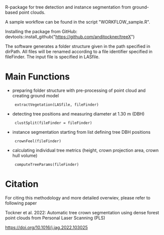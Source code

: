 R-package for tree detection and instance segmentation from ground-based point clouds. 

A sample workflow can be found in the script "WORKFLOW_sample.R". 

Installing the package from GitHub: 
devtools::install_github("https://github.com/anditockner/treeX")

The software generates a folder structure given in the path specified in dirPath. 
All files will be renamed according to a file identifier specified in fileFinder. 
The input file is specified in LASfile. 


# Main Functions

* preparing folder structure with pre-processing of point cloud and creating ground model

       extractVegetation(LASfile, fileFinder)

* detecting tree positions and measuring diameter at 1.30 m (DBH)

       clustSplit(fileFinder = fileFinder)

* instance segmentation starting from list defining tree DBH positions

       crownFeel(fileFinder)

* calculating individual tree metrics (height, crown projection area, crown hull volume)

       computeTreeParams(fileFinder)



# Citation

For citing this methodology and more detailed overwiev, please refer to following paper

Tockner et al. 2022: Automatic tree crown segmentation using dense forest point clouds from Personal Laser Scanning (PLS)

https://doi.org/10.1016/j.jag.2022.103025
